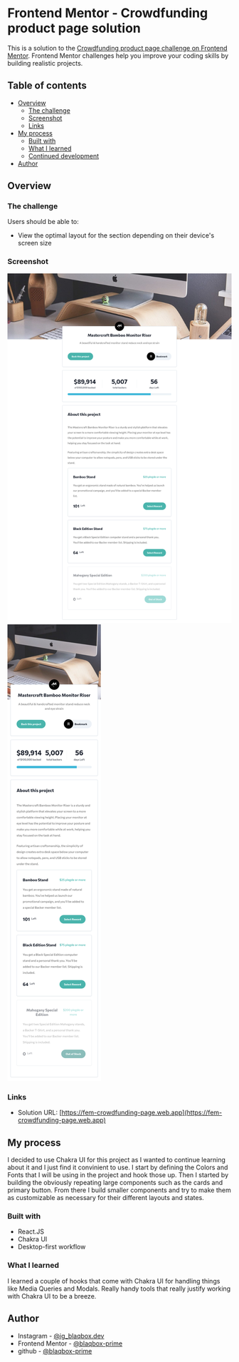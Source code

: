 # Frontend Mentor - Crowdfunding product page solution

This is a solution to the [Crowdfunding product page challenge on Frontend Mentor](https://www.frontendmentor.io/challenges/crowdfunding-product-page-7uvcZe7ZR). Frontend Mentor challenges help you improve your coding skills by building realistic projects.

## Table of contents



- [Overview](#overview)
  - [The challenge](#the-challenge)
  - [Screenshot](#screenshot)
  - [Links](#links)
- [My process](#my-process)
  - [Built with](#built-with)
  - [What I learned](#what-i-learned)
  - [Continued development](#continued-development)
- [Author](#author)



## Overview

### The challenge

Users should be able to:

- View the optimal layout for the section depending on their device's screen size

### Screenshot

![](/public/screenshots/desktop.png)
![](/public/screenshots/mobile.png)


### Links

- Solution URL: [https://fem-crowdfunding-page.web.app](https://fem-crowdfunding-page.web.app)


## My process
I decided to use Chakra UI for this project as I wanted to continue learning about it and I just find it convinient to use. I start by defining the Colors and Fonts that I will be using in the project and hook those up. Then I started by building the obviously repeating large components such as the cards and primary button. From there I build smaller components and try to make them as customizable as necessary for their different layouts and states. 

### Built with
- React.JS
- Chakra UI
- Desktop-first workflow


### What I learned

I learned a couple of hooks that come with Chakra UI for handling things like Media Queries and Modals. Really handy tools that really justify working with Chakra UI to be a breeze. 

## Author

- Instagram - [@ig_blaqbox.dev](https://www.instagram.com/ig_blaqbox.dev)
- Frontend Mentor - [@blaqbox-prime](https://www.frontendmentor.io/profile/blaqbox-prime)
- github - [@blaqbox-prime](https://www.github.com/blaqbox-prime)

